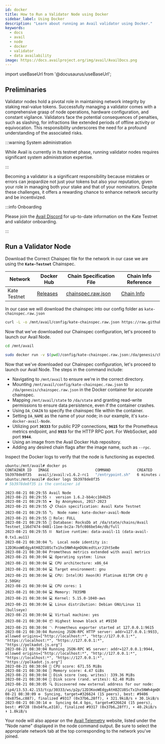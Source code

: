 ```yaml
---
id: docker
title: How to Run a Validator Node using Docker
sidebar_label: Using Docker
description: "Learn about running an Avail validator using Docker."
keywords:
  - docs
  - avail
  - node
  - docker
  - validator
  - data availability
image: https://docs.availproject.org/img/avail/AvailDocs.png
---
```

import useBaseUrl from '@docusaurus/useBaseUrl';

## Preliminaries

Validator nodes hold a pivotal role in maintaining network integrity by staking real-value tokens. Successfully managing a validator comes with a comprehensive grasp of node operations, hardware configuration, and constant vigilance. Validators face the potential consequences of penalties, such as slashing, for infractions like extended periods of offline activity or equivocation. This responsibility underscores the need for a profound understanding of the associated risks.

:::warning System administration

While Avail is currently in its testnet phase, running validator nodes requires significant system administration expertise.

:::

Becoming a validator is a significant responsibility because mistakes or errors can jeopardize not just your tokens but also your reputation, given your role in managing both your stake and that of your nominators. Despite these challenges, it offers a rewarding chance to enhance network security and be incentivized.

:::info Onboarding

Please join the [<ins>Avail Discord</ins>](https://discord.com/invite/y6fHnxZQX8) for up-to-date information on the Kate Testnet and
validator onboarding.

:::

## Run a Validator Node

Download the Correct Chaispec file for the network in our case we are using the **`Kate-Testnet`** Chainspec.

   
   | Network      |Docker Hub |  Chain Specification File | Chain Info Reference|
   |--------------|-----------|--------------------------|----------------------|
   | Kate Testnet |[Releases](https://hub.docker.com/r/availj/avail/tags)|[chainspec.raw.json](https://kate.avail.tools/#/explorer/chainspec) | [Chain Info](https://kate.avail.tools/#/explorer/chaintext.info) |

In our case we will download the chainspec into our config folder as `kate-chainspec.raw.json`

```bash
curl -L -o /mnt/avail/config/kate-chainspec.raw.json https://raw.githubusercontent.com/availproject/avail/v1.7.1/misc/genesis/testnet.kate.chain.spec.raw.json
```

Now that we've downloaded our Chainspec configuration, let's proceed to launch our Avail Node.

```bash
cd /mnt/avail

sudo docker run -v $(pwd)/config/kate-chainspec.raw.json:/da/genesis/chainspec.raw.json -v $(pwd)/state:/da/state:rw -v $(pwd)/keystore:/da/keystore:rw -e DA_CHAIN=/da/genesis/chainspec.raw.json -e DA_NAME=kate-docker-avail-Node -p 0.0.0.0:30333:30333 -p 9615:9615 -p 9933:9933 -d --restart unless-stopped availj/avail:v1.6.2-rc1
```

Now that we've downloaded our Chainspec configuration, let's proceed to launch our Avail Node. The steps in the command include:

- Navigating to `/mnt/avail` to ensure we're in the correct directory.
- Mounting `/mnt/avail/config/kate-chainspec.raw.json` to `/da/genesis/chainspec.raw.json` in the Docker container for accurate chainspec.
- Mapping `/mnt/avail/state` to `/da/state` and granting read-write permissions to ensure data persistence, even if the container crashes.
- Using `DA_CHAIN` to specify the chainspec file within the container.
- Setting `DA_NAME` as the name of your node; in our example, it's `kate-docker-avail-Node`.
- Utilizing port **`30333`** for public P2P connections, **`9615`** for the Prometheus metrics endpoint, and **`9933`** for the HTTP RPC port. For WebSocket, add port **`9944`**.
- Using an image from the Avail Docker Hub repository.
- Adding any desired chain flags after the image name, such as `--rpc`.

Inspect the Docker logs to verify that the node is functioning as expected.

```bash
ubuntu:/mnt/avail# docker ps
CONTAINER ID   IMAGE                     COMMAND            CREATED         STATUS         PORTS                                                                                                            NAMES
5b3978de8f35   availj/avail:v1.6.2-rc1   "/entrypoint.sh"   6 minutes ago   Up 6 minutes   0.0.0.0:9615->9615/tcp, :::9615->9615/tcp, 0.0.0.0:9933->9933/tcp, 0.0.0.0:30333->30333/tcp, :::9933->9933/tcp   relaxed_wilson
ubuntu:/mnt/avail# docker logs 5b3978de8f35
# 5b3978de8f35 is the container id 
```

```shell
2023-08-21 08:29:55 Avail Node
2023-08-21 08:29:55 ✌️  version 1.6.2-bb4cc104b25
2023-08-21 08:29:55 ❤️  by Anonymous, 2017-2023
2023-08-21 08:29:55 📋 Chain specification: Avail Kate Testnet
2023-08-21 08:29:55 🏷  Node name: kate-docker-avail-Node
2023-08-21 08:29:55 👤 Role: FULL
2023-08-21 08:29:55 💾 Database: RocksDb at /da/state/chains/Avail Testnet_116d7474-0481-11ee-bc2a-7bfc086be54e/db/full
2023-08-21 08:29:55 ⛓  Native runtime: data-avail-11 (data-avail-0.tx1.au11)
2023-08-21 08:30:04 🏷  Local node identity is: 12D3KooWEdgyAtH8ZCU8ScTx1hx5NWh4gmDGNcedtLxrJ1htSeBe
2023-08-21 08:30:04 Prometheus metrics extended with avail metrics
2023-08-21 08:30:04 💻 Operating system: linux
2023-08-21 08:30:04 💻 CPU architecture: x86_64
2023-08-21 08:30:04 💻 Target environment: gnu
2023-08-21 08:30:04 💻 CPU: Intel(R) Xeon(R) Platinum 8175M CPU @ 2.50GHz
2023-08-21 08:30:04 💻 CPU cores: 1
2023-08-21 08:30:04 💻 Memory: 7835MB
2023-08-21 08:30:04 💻 Kernel: 5.15.0-1040-aws
2023-08-21 08:30:04 💻 Linux distribution: Debian GNU/Linux 11 (bullseye)
2023-08-21 08:30:04 💻 Virtual machine: yes
2023-08-21 08:30:04 📦 Highest known block at #9150
2023-08-21 08:30:04 〽️ Prometheus exporter started at 127.0.0.1:9615
2023-08-21 08:30:04 Running JSON-RPC HTTP server: addr=127.0.0.1:9933, allowed origins=["http://localhost:*", "http://127.0.0.1:*", "https://localhost:*", "https://127.0.0.1:*", "https://polkadot.js.org"]
2023-08-21 08:30:04 Running JSON-RPC WS server: addr=127.0.0.1:9944, allowed origins=["http://localhost:*", "http://127.0.0.1:*", "https://localhost:*", "https://127.0.0.1:*", "https://polkadot.js.org"]
2023-08-21 08:30:04 🏁 CPU score: 671.55 MiBs
2023-08-21 08:30:04 🏁 Memory score: 4.47 GiBs
2023-08-21 08:30:04 🏁 Disk score (seq. writes): 339.36 MiBs
2023-08-21 08:30:04 🏁 Disk score (rand. writes): 62.48 MiBs
2023-08-21 08:30:05 🔍 Discovered new external address for our node: /ip4/13.53.42.153/tcp/30333/ws/p2p/12D3KooWEdgyAtH8ZCU8ScTx1hx5NWh4gmDGNcedtLxrJ1htSeBe2023-08-21 08:30:09 ⚙️  Syncing, target=#326624 (15 peers), best: #9406 (0x875e…c887), finalized #9317 (0x37b6…28ff), ⬇ 321.9kiB/s ⬆ 30.1kiB/s
2023-08-21 08:30:14 ⚙️  Syncing 64.4 bps, target=#326624 (15 peers), best: #9728 (0xb4fe…e318), finalized #9317 (0x37b6…28ff), ⬇ 40.2kiB/s ⬆ 1.8kiB/s
```

Your node will also appear on the [Avail Telemetry](http://telemetry.avail.tools/) 
website, listed under the "Node name" displayed in the node command output. Be sure 
to select the appropriate network tab at the top corresponding to the network you've 
joined.
